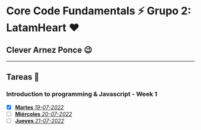 # Core Code Fundamentals :zap: Grupo 2: LatamHeart :hearts:
## Clever Arnez Ponce  :wink:
---
## Tareas  :orange_book:

### Introduction to programming & Javascript - Week 1

- [x] [**Martes** *19-07-2022*](/Week1/Martes-19-07-22.md) 
- [ ] [**Miércoles** *20-07-2022*](/Week1/Miércoles-20-07-22.md) 
- [ ] [**Jueves** *21-07-2022*](/Week1/Jueves-21-07-22.md) 
